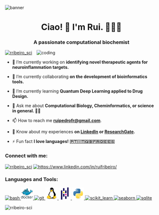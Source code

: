 <img alt="banner" src="https://res.cloudinary.com/djz27k5hg/image/upload/v1645005392/Personal/molecule_banner_o2ykl5.png">

<h1 align="center">Ciao! 👋 I'm Rui. 👨🏻‍💻</h1>
<h3 align="center">A passionate computational biochemist</h3>
<img align="right" alt="coding" width="400" src="https://64.media.tumblr.com/bbf0e67a43c4ed45070d77d10c920e52/tumblr_nygxna9kNY1s5f7v4o1_1280.gif">

<p align="left"> <a href="https://twitter.com/rribeiro_sci" target="blank"><img src="https://img.shields.io/twitter/follow/rribeiro_sci?logo=twitter&style=for-the-badge" alt="rribeiro_sci" /></a> </p>

- 🧬 I’m currently working on **identifying novel therapeutic agents for neuroinflammation targets.**

- 🤝 I’m currently collaborating **on the development of bioinformatics tools.**

- 🌱 I’m currently learning **Quantum Deep Learning applied to Drug Design.**

- 💬 Ask me about **Computational Biology, Cheminformatics, or science in general. 🔭🔬**

- 📫 How to reach me **ruipedrofr@gmail.com**.

- 📄 Know about my experiences **on [LinkedIn](https://www.linkedin.com/in/ruifribeiro/) or [ResearchGate](https://www.researchgate.net/profile/Rui-Pedro-Ribeiro).**

- ⚡ Fun fact **I love languages! 🇵🇹🇮🇹🇬🇧🇫🇷🇩🇪🇪🇸**

<h3 align="left">Connect with me:</h3>
<p align="left">
<a href="https://twitter.com/rribeiro_sci" target="blank"><img align="center" src="https://raw.githubusercontent.com/rahuldkjain/github-profile-readme-generator/master/src/images/icons/Social/twitter.svg" alt="rribeiro_sci" height="30" width="40" /></a>
<a href="https://www.linkedin.com/in/ruifribeiro/" target="blank"><img align="center" src="https://raw.githubusercontent.com/rahuldkjain/github-profile-readme-generator/master/src/images/icons/Social/linked-in-alt.svg" alt="https://www.linkedin.com/in/ruifribeiro/" height="30" width="40" /></a>
</p>

<h3 align="left">Languages and Tools:</h3>
<p align="left"> <a href="https://www.gnu.org/software/bash/" target="_blank" rel="noreferrer"> <img src="https://www.vectorlogo.zone/logos/gnu_bash/gnu_bash-icon.svg" alt="bash" width="40" height="40"/> </a> <a href="https://www.docker.com/" target="_blank" rel="noreferrer"> <img src="https://raw.githubusercontent.com/devicons/devicon/master/icons/docker/docker-original-wordmark.svg" alt="docker" width="40" height="40"/> </a> <a href="https://git-scm.com/" target="_blank" rel="noreferrer"> <img src="https://www.vectorlogo.zone/logos/git-scm/git-scm-icon.svg" alt="git" width="40" height="40"/> </a> <a href="https://www.linux.org/" target="_blank" rel="noreferrer"> <img src="https://raw.githubusercontent.com/devicons/devicon/master/icons/linux/linux-original.svg" alt="linux" width="40" height="40"/> </a> <a href="https://pandas.pydata.org/" target="_blank" rel="noreferrer"> <img src="https://raw.githubusercontent.com/devicons/devicon/2ae2a900d2f041da66e950e4d48052658d850630/icons/pandas/pandas-original.svg" alt="pandas" width="40" height="40"/> </a> <a href="https://www.python.org" target="_blank" rel="noreferrer"> <img src="https://raw.githubusercontent.com/devicons/devicon/master/icons/python/python-original.svg" alt="python" width="40" height="40"/> </a> <a href="https://scikit-learn.org/" target="_blank" rel="noreferrer"> <img src="https://upload.wikimedia.org/wikipedia/commons/0/05/Scikit_learn_logo_small.svg" alt="scikit_learn" width="40" height="40"/> </a> <a href="https://seaborn.pydata.org/" target="_blank" rel="noreferrer"> <img src="https://seaborn.pydata.org/_images/logo-mark-lightbg.svg" alt="seaborn" width="40" height="40"/> </a> <a href="https://www.sqlite.org/" target="_blank" rel="noreferrer"> <img src="https://www.vectorlogo.zone/logos/sqlite/sqlite-icon.svg" alt="sqlite" width="40" height="40"/> </a> </p>

<p><img align="center" src="https://github-readme-stats.vercel.app/api/top-langs?username=rribeiro-sci&show_icons=true&locale=en&layout=compact" alt="rribeiro-sci" /></p>

